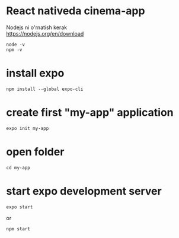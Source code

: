 # React nativeda cinema-app

Nodejs ni o'rnatish kerak <br />
https://nodejs.org/en/download

```
node -v
npm -v
```

# install expo

```
npm install --global expo-cli
```

# create first "my-app" application

```
expo init my-app
```

# open folder

```
cd my-app
```

# start expo development server

```
expo start
```

or

```
npm start
```
